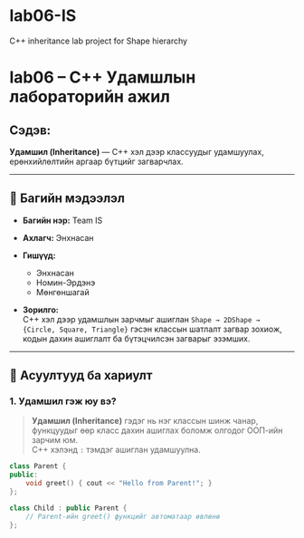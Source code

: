 # lab06-IS
C++ inheritance lab project for Shape hierarchy
#  lab06 – C++ Удамшлын лабораторийн ажил

## Сэдэв:
**Удамшил (Inheritance)** — C++ хэл дээр классуудыг удамшуулах, ерөнхийлөлтийн аргаар бүтцийг загварчлах.

---

## 👥 Багийн мэдээлэл

- **Багийн нэр:** Team IS  
- **Ахлагч:** Энхнасан  
- **Гишүүд:**  
  - Энхнасан  
  - Номин-Эрдэнэ  
  - Мөнгөншагай  

- **Зорилго:**  
  C++ хэл дээр удамшлын зарчмыг ашиглан `Shape → 2DShape → {Circle, Square, Triangle}` гэсэн классын шатлалт загвар зохиож, кодын дахин ашиглалт ба бүтэцчилсэн загварыг эзэмших.

---

## 📘 Асуултууд ба хариулт

### 1. Удамшил гэж юу вэ?
> **Удамшил (Inheritance)** гэдэг нь нэг классын шинж чанар, функцуудыг өөр класс дахин ашиглах боломж олгодог ООП-ийн зарчим юм.  
> C++ хэлэнд `:` тэмдэг ашиглан удамшуулна.

```cpp
class Parent {
public:
    void greet() { cout << "Hello from Parent!"; }
};

class Child : public Parent {
    // Parent-ийн greet() функцийг автоматаар өвлөнө
};
